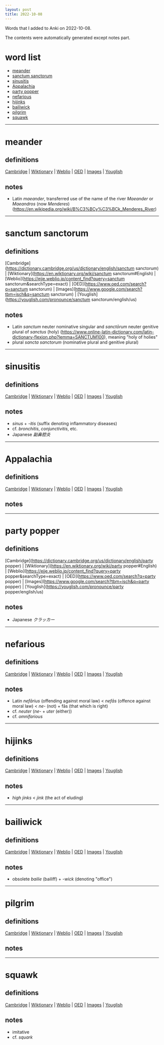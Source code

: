 ```yaml
---
layout: post
title: 2022-10-08
---
```


Words that I added to Anki on 2022-10-08.

The contents were automatically generated except notes part.
# word list
- [meander](#meander)
- [sanctum sanctorum](#sanctum-sanctorum)
- [sinusitis](#sinusitis)
- [Appalachia](#appalachia)
- [party popper](#party-popper)
- [nefarious](#nefarious)
- [hijinks](#hijinks)
- [bailiwick](#bailiwick)
- [pilgrim](#pilgrim)
- [squawk](#squawk)

---

# meander
## definitions
[Cambridge](https://dictionary.cambridge.org/us/dictionary/english/meander)
|
[Wiktionary](https://en.wiktionary.org/wiki/meander#English)
|
[Weblio](https://ejje.weblio.jp/content_find?query=meander&searchType=exact)
|
[OED](https://www.oed.com/search?q=meander)
|
[Images](https://www.google.com/search?tbm=isch&q=meander)
|
[Youglish](https://youglish.com/pronounce/meander/english/us)

## notes
- Latin *maeander*, transferred use of the name of the river *Maeander* or *Maeandros* (now *Menderes*) (<https://en.wikipedia.org/wiki/B%C3%BCy%C3%BCk_Menderes_River>)

---

# sanctum sanctorum
## definitions
[Cambridge](https://dictionary.cambridge.org/us/dictionary/english/sanctum sanctorum)
|
[Wiktionary](https://en.wiktionary.org/wiki/sanctum sanctorum#English)
|
[Weblio](https://ejje.weblio.jp/content_find?query=sanctum sanctorum&searchType=exact)
|
[OED](https://www.oed.com/search?q=sanctum sanctorum)
|
[Images](https://www.google.com/search?tbm=isch&q=sanctum sanctorum)
|
[Youglish](https://youglish.com/pronounce/sanctum sanctorum/english/us)

## notes
- Latin *sanctum* neuter nominative singular and *sanctōrum* neuter genitive plural of *sanctus* (holy) (<https://www.online-latin-dictionary.com/latin-dictionary-flexion.php?lemma=SANCTUM100>), meaning "holy of holies"
- plural *sancta sanctorum* (nominative plural and genitive plural)

---

# sinusitis
## definitions
[Cambridge](https://dictionary.cambridge.org/us/dictionary/english/sinusitis)
|
[Wiktionary](https://en.wiktionary.org/wiki/sinusitis#English)
|
[Weblio](https://ejje.weblio.jp/content_find?query=sinusitis&searchType=exact)
|
[OED](https://www.oed.com/search?q=sinusitis)
|
[Images](https://www.google.com/search?tbm=isch&q=sinusitis)
|
[Youglish](https://youglish.com/pronounce/sinusitis/english/us)

## notes
- *sinus* + *-itis* (suffix denoting inflammatory diseases)
- cf. *bronchitis*, *conjunctivitis*, etc.
- Japanese *副鼻腔炎*

---

# Appalachia
## definitions
[Cambridge](https://dictionary.cambridge.org/us/dictionary/english/Appalachia)
|
[Wiktionary](https://en.wiktionary.org/wiki/Appalachia#English)
|
[Weblio](https://ejje.weblio.jp/content_find?query=Appalachia&searchType=exact)
|
[OED](https://www.oed.com/search?q=Appalachia)
|
[Images](https://www.google.com/search?tbm=isch&q=Appalachia)
|
[Youglish](https://youglish.com/pronounce/Appalachia/english/us)

## notes

---

# party popper
## definitions
[Cambridge](https://dictionary.cambridge.org/us/dictionary/english/party popper)
|
[Wiktionary](https://en.wiktionary.org/wiki/party popper#English)
|
[Weblio](https://ejje.weblio.jp/content_find?query=party popper&searchType=exact)
|
[OED](https://www.oed.com/search?q=party popper)
|
[Images](https://www.google.com/search?tbm=isch&q=party popper)
|
[Youglish](https://youglish.com/pronounce/party popper/english/us)

## notes
- Japanese *クラッカー*

---

# nefarious
## definitions
[Cambridge](https://dictionary.cambridge.org/us/dictionary/english/nefarious)
|
[Wiktionary](https://en.wiktionary.org/wiki/nefarious#English)
|
[Weblio](https://ejje.weblio.jp/content_find?query=nefarious&searchType=exact)
|
[OED](https://www.oed.com/search?q=nefarious)
|
[Images](https://www.google.com/search?tbm=isch&q=nefarious)
|
[Youglish](https://youglish.com/pronounce/nefarious/english/us)

## notes
- Latin *nefārius* (offending against moral law) &lt; *nefās* (offence against moral law) &lt; *ne-* (not) + fās (that which is right)
- cf. *neuter* (*ne-* + *uter* (either))
- cf. *omnifarious*

---

# hijinks
## definitions
[Cambridge](https://dictionary.cambridge.org/us/dictionary/english/hijinks)
|
[Wiktionary](https://en.wiktionary.org/wiki/hijinks#English)
|
[Weblio](https://ejje.weblio.jp/content_find?query=hijinks&searchType=exact)
|
[OED](https://www.oed.com/search?q=hijinks)
|
[Images](https://www.google.com/search?tbm=isch&q=hijinks)
|
[Youglish](https://youglish.com/pronounce/hijinks/english/us)

## notes
- *high jinks* &lt; *jink* (the act of eluding)

---

# bailiwick
## definitions
[Cambridge](https://dictionary.cambridge.org/us/dictionary/english/bailiwick)
|
[Wiktionary](https://en.wiktionary.org/wiki/bailiwick#English)
|
[Weblio](https://ejje.weblio.jp/content_find?query=bailiwick&searchType=exact)
|
[OED](https://www.oed.com/search?q=bailiwick)
|
[Images](https://www.google.com/search?tbm=isch&q=bailiwick)
|
[Youglish](https://youglish.com/pronounce/bailiwick/english/us)

## notes
- obsolete *bailie* (bailiff) + *-wick* (denoting "office")

---

# pilgrim
## definitions
[Cambridge](https://dictionary.cambridge.org/us/dictionary/english/pilgrim)
|
[Wiktionary](https://en.wiktionary.org/wiki/pilgrim#English)
|
[Weblio](https://ejje.weblio.jp/content_find?query=pilgrim&searchType=exact)
|
[OED](https://www.oed.com/search?q=pilgrim)
|
[Images](https://www.google.com/search?tbm=isch&q=pilgrim)
|
[Youglish](https://youglish.com/pronounce/pilgrim/english/us)

## notes

---

# squawk
## definitions
[Cambridge](https://dictionary.cambridge.org/us/dictionary/english/squawk)
|
[Wiktionary](https://en.wiktionary.org/wiki/squawk#English)
|
[Weblio](https://ejje.weblio.jp/content_find?query=squawk&searchType=exact)
|
[OED](https://www.oed.com/search?q=squawk)
|
[Images](https://www.google.com/search?tbm=isch&q=squawk)
|
[Youglish](https://youglish.com/pronounce/squawk/english/us)

## notes
- imitative
- cf. *squark*

